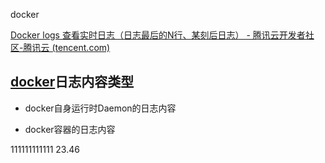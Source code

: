 docker

[Docker logs 查看实时日志（日志最后的N行、某刻后日志） - 腾讯云开发者社区-腾讯云 (tencent.com)](https://cloud.tencent.com/developer/article/1486571)

## [docker](https://cloud.tencent.com/product/tke?from=10680)日志内容类型

- docker自身运行时Daemon的日志内容

- docker容器的日志内容

111111111111 23.46